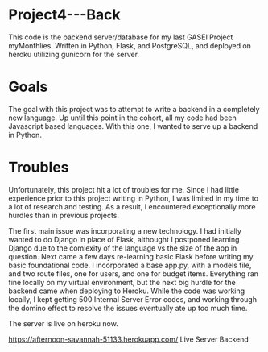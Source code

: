 # Project4---Back
This code is the backend server/database for my last GASEI Project myMonthlies.  Written in Python, Flask, and PostgreSQL, and deployed on heroku utilizing gunicorn for the server.

# Goals
The goal with this project was to attempt to write a backend in a completely new language.  Up until this point in the cohort, all my code had been Javascript based languages.  With this one, I wanted to serve up a backend in Python.

# Troubles
Unfortunately, this project hit a lot of troubles for me.  Since I had little experience prior to this project writing in Python, I was limited in my time to a lot of research and testing.  As a result, I encountered exceptionally more hurdles than in previous projects.

The first main issue was incorporating a new technology.  I had initially wanted to do Django in place of Flask, althought I postponed learning Django due to the comlexity of the language vs the size of the app in question.  Next came a few days re-learning basic Flask before writing my basic foundational code.  I incorporated a base app.py, with a models file, and two route files, one for users, and one for budget items.  Everything ran fine locally on my virtual environment, but the next big hurdle for the backend came when deploying to Heroku.  While the code was working locally, I kept getting 500 Internal Server Error codes, and working through the domino effect to resolve the issues eventually ate up too much time.  

The server is live on heroku now.

https://afternoon-savannah-51133.herokuapp.com/ Live Server Backend
